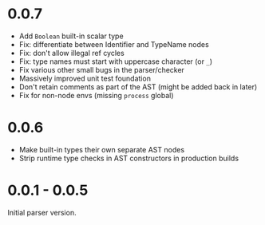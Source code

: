 # 0.0.7

- Add `Boolean` built-in scalar type
- Fix: differentiate between Identifier and TypeName nodes
- Fix: don't allow illegal ref cycles
- Fix: type names must start with uppercase character (or `_`)
- Fix various other small bugs in the parser/checker
- Massively improved unit test foundation
- Don't retain comments as part of the AST (might be added back in later)
- Fix for non-node envs (missing `process` global)

# 0.0.6

- Make built-in types their own separate AST nodes
- Strip runtime type checks in AST constructors in production builds

# 0.0.1 - 0.0.5

Initial parser version.

